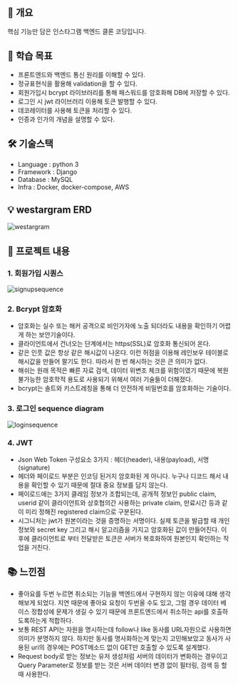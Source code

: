 ## 📍 개요
핵심 기능만 담은 인스타그램 백엔드 클론 코딩입니다. 
## 🚀 학습 목표
- 프론트엔드와 백엔드 통신 원리를 이해할 수 있다.
- 정규표현식을 활용해 validation을 할 수 있다.
- 회원가입시 bcrypt 라이브러리를 통해 패스워드를 암호화해 DB에 저장할 수 있다.
- 로그인 시 jwt 라이브러리 이용해 토큰 발행할 수 있다.
- 데코레이터를 사용해 토큰을 처리할 수 있다.
- 인증과 인가의 개념을 설명할 수 있다.

## 🛠️ 기술스택
- Language : python 3
- Framework : Django
- Database : MySQL
- Infra : Docker, docker-compose, AWS

## 💡 westargram ERD
![westargram](https://user-images.githubusercontent.com/50139787/147879989-0b9cf58e-050a-4548-9332-a2b566df37c5.jpg)


## 📝 프로젝트 내용 
### 1. 회원가입 시퀀스 
![signupsequence](https://user-images.githubusercontent.com/50139787/147874375-9c09f51c-548e-4a6f-80dd-6edda6a8c1b8.jpg)
### 2. Bcrypt 암호화
- 암호화는 실수 또는 해커 공격으로 비인가자에 노출 되더라도 내용을 확인하기 어렵게 하는 보안기술이다. 
- 클라이언트에서 건너오는 단계에서는 https(SSL)로 암호화 통신되어 온다.
- 같은 인풋 값은 항상 같은 해시값이 나온다. 이런 허점을 이용해 레인보우 테이블로 해시값을 만들어 팔기도 한다. 따라서 한 번 해시하는 것은 큰 의미가 없다.
- 해쉬는 원래 목적은 빠른 자료 검색, 데이터 위변조 체크를 위함이였기 때문에 복원 불가능한 암호학적 용도로 사용되기 위해서 여러 기술들이 더해졌다. 
- bcrypt는 솔트와 키스트레칭을 통해 더 안전하게 비밀번호를 암호화하는 기술이다.


### 3. 로그인 sequence diagram 
![loginsequence](https://user-images.githubusercontent.com/50139787/147873950-62c4ea0a-0c54-4ad6-97ce-6039ce6e4ffa.jpg)

### 4. JWT 
- Json Web Token 구성요소 3가지 : 헤더(header), 내용(payload), 서명(signature)
- 헤더와 페이로드 부분은 인코딩 된거지 암호화된 게 아니다. 누구나 디코드 해서 내용을 확인할 수 있기 때문에 절대 중요 정보를 담지 않는다.
- 페이로드에는 3가지 클레임 정보가 조합되는데, 공개적 정보인 public claim, userid 같이 클라이언트와 상호협의간 사용하는 private claim, 만료시간 등과 같이 미리 정해진 registered claim으로 구분된다.
- 시그니처는 jwt가 원본이라는 것을 증명하는 서명이다. 실제 토큰을 발급할 때 개인정보와 secret key 그리고 해시 알고리즘을 가지고 암호화된 값이 만들어진다. 이후에 클라이언트로 부터 전달받은 토큰은 서버가 복호화하여 원본인지 확인하는 작업을 거친다. 


## 📚 느낀점
- 좋아요를 두번 누르면 취소되는 기능을 백엔드에서 구현하지 않는 이유에 대해 생각해보게 되었다. 지연 때문에 좋아요 요청이 두번올 수도 있고, 그럴 경우 데이터 베이스 정합성에 문제가 생길 수 있기 때문에 프론트엔드에서 취소하는 api를 호출하도록하는게 적합하다.
- 보통 REST API는 자원을 명시하는데 follow나 like 동사를 URL자원으로 사용하면 의미가 분명하지 않다. 하지만 동사를 명사화하는게 맞는지 고민해보았고 동사가 사용된 uri의 경우에는 POST메소드 없이 GET만 호출할 수 있도록 설계했다.
- Request body로 받는 정보는 유저 생성처럼 서버의 데이터가 변화하는 경우이고 Query Parameter로 정보를 받는 것은 서버 데이터 변경 없이 필터링, 검색 등 할 때 사용한다.  
